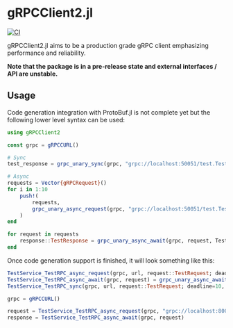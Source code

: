 # gRPCClient2.jl

[![CI](https://github.com/csvance/gRPCClient2.jl/actions/workflows/ci.yml/badge.svg)](https://github.com/csvance/gRPCClient2.jl/actions/workflows/ci.yml)

gRPCClient2.jl aims to be a production grade gRPC client emphasizing performance and reliability.

**Note that the package is in a pre-release state and external interfaces / API are unstable.**

## Usage

Code generation integration with ProtoBuf.jl is not complete yet but the following lower level syntax can be used:

```julia
using gRPCClient2

const grpc = gRPCCURL()

# Sync
test_response = grpc_unary_sync(grpc, "grpc://localhost:50051/test.TestService/TestRPC", TestRequest(1), TestResponse)

# Async
requests = Vector{gRPCRequest}()
for i in 1:10
    push!(
        requests, 
        grpc_unary_async_request(grpc, "grpc://localhost:50051/test.TestService/TestRPC", TestRequest(1))
    )
end

for request in requests
    response::TestResponse = grpc_unary_async_await(grpc, request, TestResponse)
end
```

Once code generation support is finished, it will look something like this:

```julia
TestService_TestRPC_async_request(grpc, url, request::TestRequest; deadline=10, keepalive=60) = grpc_unary_async_request(grpc, grpc_path_url(url, "/test.TestService/TestRPC"), request; deadline=deadline, keepalive=keepalive)
TestService_TestRPC_async_await(grpc, request) = grpc_unary_async_await(grpc, request, TestResponse)
TestService_TestRPC_sync(grpc, url, request::TestRequest; deadline=10, keepalive=60) = TestService_TestRPC_async_await(grpc, TestService_TestRPC_async_request(grpc, url, request; deadline=deadline, keepalive=keepalive))

grpc = gRPCCURL()

request = TestService_TestRPC_async_request(grpc, "grpc://localhost:8001", TestRequest(1))
response = TestService_TestRPC_async_await(grpc, request)
```